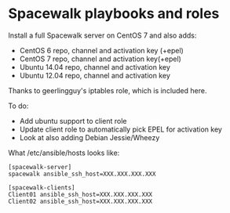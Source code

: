 Spacewalk playbooks and roles
==============

Install a full Spacewalk server on CentOS 7 and also adds:
- CentOS 6 repo, channel and activation key (+epel)
- CentOS 7 repo, channel and activation key(+epel)
- Ubuntu 14.04 repo, channel and activation key
- Ubuntu 12.04 repo, channel and activation key

Thanks to geerlingguy's iptables role, which is included here.

To do:

- Add ubuntu support to client role
- Update client role to automatically pick EPEL for activation key
- Look at also adding Debian Jessie/Wheezy

What /etc/ansible/hosts looks like:

```
[spacewalk-server]
spacewalk ansible_ssh_host=XXX.XXX.XXX.XXX

[spacewalk-clients]
Client01 ansible_ssh_host=XXX.XXX.XXX.XXX
Client02 ansible_ssh_host=XXX.XXX.XXX.XXX
```